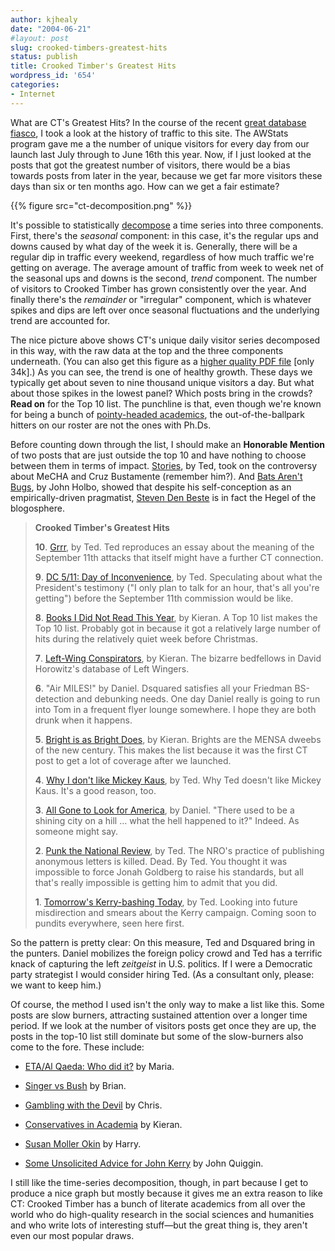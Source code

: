 ```yaml
---
author: kjhealy
date: "2004-06-21"
#layout: post
slug: crooked-timbers-greatest-hits
status: publish
title: Crooked Timber's Greatest Hits
wordpress_id: '654'
categories:
- Internet
---
```


What are CT's Greatest Hits? In the course of the recent [great database fiasco](http://www.crookedtimber.org/archives/002042.html), I took a look at the history of traffic to this site. The AWStats program gave me a the number of unique visitors for every day from our launch last July through to June 16th this year. Now, if I just looked at the posts that got the greatest number of visitors, there would be a bias towards posts from later in the year, because we get far more visitors these days than six or ten months ago. How can we get a fair estimate?

{{% figure src="ct-decomposition.png" %}}


It's possible to statistically [decompose](http://www.jos.nu/Articles/abstract.asp?article=613) a time series into three components. First, there's the *seasonal* component: in this case, it's the regular ups and downs caused by what day of the week it is. Generally, there will be a regular dip in traffic every weekend, regardless of how much traffic we're getting on average. The average amount of traffic from week to week net of the seasonal ups and downs is the second, *trend* component. The number of visitors to Crooked Timber has grown consistently over the year. And finally there's the *remainder* or "irregular" component, which is whatever spikes and dips are left over once seasonal fluctuations and the underlying trend are accounted for.

The nice picture above shows CT's unique daily visitor series decomposed in this way, with the raw data at the top and the three components underneath. (You can also get this figure as a [higher quality PDF file](ct-decomposition.pdf) [only 34k].) As you can see, the trend is one of healthy growth. These days we typically get about seven to nine thousand unique visitors a day. But what about those spikes in the lowest panel? Which posts bring in the crowds? **Read on** for the Top 10 list. The punchline is that, even though we're known for being a bunch of [pointy-headed academics](http://www.matthewyglesias.com/archives/week_2004_01_25.html#002424), the out-of-the-ballpark hitters on our roster are not the ones with Ph.Ds.

Before counting down through the list, I should make an **Honorable Mention** of two posts that are just outside the top 10 and have nothing to choose between them in terms of impact. [Stories](http://www.crookedtimber.org/archives/000426.html), by Ted, took on the controversy about MeCHA and Cruz Bustamente (remember him?). And [Bats Aren't Bugs](http://www.crookedtimber.org/archives/001810.html), by John Holbo, showed that despite his self-conception as an empirically-driven pragmatist, [Steven Den Beste](http://www.denbeste.nu/) is in fact the Hegel of the blogosphere.

> **Crooked Timber's Greatest Hits**
>
> 
>  **10**. [Grrr](http://www.crookedtimber.org/archives/000801.html), by Ted. Ted reproduces an essay about the meaning of the September 11th attacks that itself might have a further CT connection.
>
> **9**. [DC 5/11: Day of Inconvenience](http://www.crookedtimber.org/archives/001483.html), by Ted. Speculating about what the President's testimony ("I only plan to talk for an hour, that's all you're getting") before the September 11th commission would be like.
>
> **8**. [Books I Did Not Read This Year](http://www.crookedtimber.org/archives/001011.html), by Kieran. A Top 10 list makes the Top 10 list. Probably got in because it got a relatively large number of hits during the relatively quiet week before Christmas.
>
> **7**. [Left-Wing Conspirators](http://crookedtimber.henryfarrell.net/archives/001337.html), by Kieran. The bizarre bedfellows in David Horowitz's database of Left Wingers.
>
> **6**. "Air MILES!" by Daniel. Dsquared satisfies all your Friedman BS-detection and debunking needs. One day Daniel really is going to run into Tom in a frequent flyer lounge somewhere. I hope they are both drunk when it happens.
>
> **5**. [Bright is as Bright Does](http://www.crookedtimber.org/archives/000239.html), by Kieran. Brights are the MENSA dweebs of the new century. This makes the list because it was the first CT post to get a lot of coverage after we launched.
>
> **4**. [Why I don't like Mickey Kaus](http://www.crookedtimber.org/archives/001783.html), by Ted. Why Ted doesn't like Mickey Kaus. It's a good reason, too.
>
> **3**. [All Gone to Look for America](http://www.crookedtimber.org/archives/001904.html), by Daniel. "There used to be a shining city on a hill … what the hell happened to it?" Indeed. As someone might say.
>
> **2**. [Punk the National Review](http://www.crookedtimber.org/archives/001255.html), by Ted. The NRO's practice of publishing anonymous letters is killed. Dead. By Ted. You thought it was impossible to force Jonah Goldberg to raise his standards, but all that's really impossible is getting him to admit that you did.
>
> **1**. [Tomorrow's Kerry-bashing Today](http://crookedtimber.henryfarrell.net/archives/002020.html), by Ted. Looking into future misdirection and smears about the Kerry campaign. Coming soon to pundits everywhere, seen here first.

So the pattern is pretty clear: On this measure, Ted and Dsquared bring in the punters. Daniel mobilizes the foreign policy crowd and Ted has a terrific knack of capturing the left *zeitgeist* in U.S. politics. If I were a Democratic party strategist I would consider hiring Ted. (As a consultant only, please: we want to keep him.)

Of course, the method I used isn't the only way to make a list like this. Some posts are slow burners, attracting sustained attention over a longer time period. If we look at the number of visitors posts get once they are up, the posts in the top-10 list still dominate but some of the slow-burners also come to the fore. These include:

-   [ETA/Al Qaeda: Who did it?](http://www.crookedtimber.org/archives/001509.html) by Maria.

-   [Singer vs Bush](http://www.crookedtimber.org/archives/001297.html) by Brian.

-   [Gambling with the Devil](http://www.crookedtimber.org/archives/000763.html) by Chris.

-   [Conservatives in Academia](http://www.crookedtimber.org/archives/001304.html) by Kieran.

-   [Susan Moller Okin](http://crookedtimber.henryfarrell.net/archives/001486.html) by Harry.

-   [Some Unsolicited Advice for John Kerry](http://www.crookedtimber.org/archives/001454.html) by John Quiggin.

I still like the time-series decomposition, though, in part because I get to produce a nice graph but mostly because it gives me an extra reason to like CT: Crooked Timber has a bunch of literate academics from all over the world who do high-quality research in the social sciences and humanities and who write lots of interesting stuff—but the great thing is, they aren't even our most popular draws.
